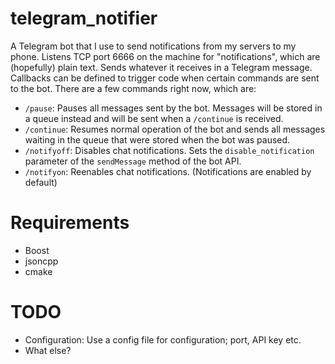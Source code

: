 # telegram_notifier

A Telegram bot that I use to send notifications from my servers to my phone.
Listens TCP port 6666 on the machine for "notifications", which are (hopefully) plain text.
Sends whatever it receives in a Telegram message.
Callbacks can be defined to trigger code when certain commands are sent to the bot.
There are a few commands right now, which are:
* `/pause`: Pauses all messages sent by the bot. Messages will be stored in a queue
instead and will be sent when a `/continue` is received.
* `/continue`: Resumes normal operation of the bot and sends all messages waiting
in the queue that were stored when the bot was paused.
* `/notifyoff`: Disables chat notifications. Sets the `disable_notification`
parameter of the `sendMessage` method of the bot API.
* `/notifyon`: Reenables chat notifications. (Notifications are enabled by default)

# Requirements
* Boost
* jsoncpp
* cmake

# TODO

* Configuration: Use a config file for configuration; port, API key etc.
* What else?
